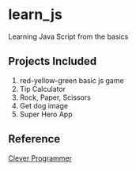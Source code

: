 # learn_js
Learning Java Script from the basics

## Projects Included
1. red-yellow-green basic js game
2. Tip Calculator
3. Rock, Paper, Scissors
4. Get dog image
5. Super Hero App

## Reference
[Clever Programmer](https://www.youtube.com/watch?v=lI1ae4REbFM)